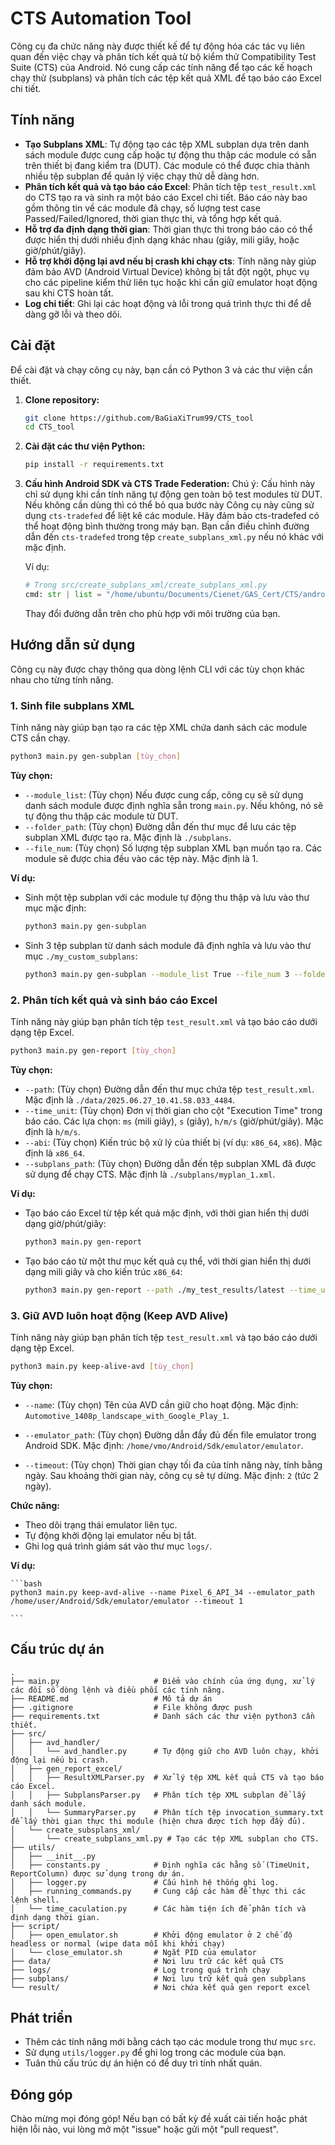 # CTS Automation Tool

Công cụ đa chức năng này được thiết kế để tự động hóa các tác vụ liên quan đến việc chạy và phân tích kết quả từ bộ kiểm thử Compatibility Test Suite (CTS) của Android. Nó cung cấp các tính năng để tạo các kế hoạch chạy thử (subplans) và phân tích các tệp kết quả XML để tạo báo cáo Excel chi tiết.

## Tính năng

* **Tạo Subplans XML**: Tự động tạo các tệp XML subplan dựa trên danh sách module được cung cấp hoặc tự động thu thập các module có sẵn trên thiết bị đang kiểm tra (DUT). Các module có thể được chia thành nhiều tệp subplan để quản lý việc chạy thử dễ dàng hơn.
* **Phân tích kết quả và tạo báo cáo Excel**: Phân tích tệp `test_result.xml` do CTS tạo ra và sinh ra một báo cáo Excel chi tiết. Báo cáo này bao gồm thông tin về các module đã chạy, số lượng test case Passed/Failed/Ignored, thời gian thực thi, và tổng hợp kết quả.
* **Hỗ trợ đa định dạng thời gian**: Thời gian thực thi trong báo cáo có thể được hiển thị dưới nhiều định dạng khác nhau (giây, mili giây, hoặc giờ/phút/giây).
* **Hỗ trợ khởi động lại avd nếu bị crash khi chạy cts**: Tính năng này giúp đảm bảo AVD (Android Virtual Device) không bị tắt đột ngột, phục vụ cho các pipeline kiểm thử liên tục hoặc khi cần giữ emulator hoạt động sau khi CTS hoàn tất.
* **Log chi tiết**: Ghi lại các hoạt động và lỗi trong quá trình thực thi để dễ dàng gỡ lỗi và theo dõi.

## Cài đặt

Để cài đặt và chạy công cụ này, bạn cần có Python 3 và các thư viện cần thiết.

1.  **Clone repository:**

    ```bash
    git clone https://github.com/BaGiaXiTrum99/CTS_tool
    cd CTS_tool
    ```

2.  **Cài đặt các thư viện Python:**

    ```bash
    pip install -r requirements.txt
    ```

3.  **Cấu hình Android SDK và CTS Trade Federation:**
    Chú ý: Cấu hình này chỉ sử dụng khi cần tính năng tự động gen toàn bộ test modules từ DUT. Nếu không cần dùng thì có thể bỏ qua bước này
    Công cụ này cũng sử dụng `cts-tradefed` để liệt kê các module. Hãy đảm bảo cts-tradefed có thể hoạt động bình thường trong máy bạn. Bạn cần điều chỉnh đường dẫn đến `cts-tradefed` trong tệp `create_subplans_xml.py` nếu nó khác với mặc định.

    Ví dụ:
    ```python
    # Trong src/create_subplans_xml/create_subplans_xml.py
    cmd: str | list = "/home/ubuntu/Documents/Cienet/GAS_Cert/CTS/android-cts-14_r8-linux_x86-x86/android-cts/tools/cts-tradefed list modules"
    ```
    Thay đổi đường dẫn trên cho phù hợp với môi trường của bạn.

## Hướng dẫn sử dụng

Công cụ này được chạy thông qua dòng lệnh CLI với các tùy chọn khác nhau cho từng tính năng.

### 1\. Sinh file subplans XML

Tính năng này giúp bạn tạo ra các tệp XML chứa danh sách các module CTS cần chạy.

```bash
python3 main.py gen-subplan [tùy_chọn]
````

**Tùy chọn:**

  * `--module_list`: (Tùy chọn) Nếu được cung cấp, công cụ sẽ sử dụng danh sách module được định nghĩa sẵn trong `main.py`. Nếu không, nó sẽ tự động thu thập các module từ DUT.
  * `--folder_path`: (Tùy chọn) Đường dẫn đến thư mục để lưu các tệp subplan XML được tạo ra. Mặc định là `./subplans`.
  * `--file_num`: (Tùy chọn) Số lượng tệp subplan XML bạn muốn tạo ra. Các module sẽ được chia đều vào các tệp này. Mặc định là 1.

**Ví dụ:**

  * Sinh một tệp subplan với các module tự động thu thập và lưu vào thư mục mặc định:

    ```bash
    python3 main.py gen-subplan
    ```

  * Sinh 3 tệp subplan từ danh sách module đã định nghĩa và lưu vào thư mục `./my_custom_subplans`:

    ```bash
    python3 main.py gen-subplan --module_list True --file_num 3 --folder_path ./my_custom_subplans
    ```

### 2\. Phân tích kết quả và sinh báo cáo Excel

Tính năng này giúp bạn phân tích tệp `test_result.xml` và tạo báo cáo dưới dạng tệp Excel.

```bash
python3 main.py gen-report [tùy_chọn]
```

**Tùy chọn:**

  * `--path`: (Tùy chọn) Đường dẫn đến thư mục chứa tệp `test_result.xml`. Mặc định là `./data/2025.06.27_10.41.58.033_4484`.
  * `--time_unit`: (Tùy chọn) Đơn vị thời gian cho cột "Execution Time" trong báo cáo. Các lựa chọn: `ms` (mili giây), `s` (giây), `h/m/s` (giờ/phút/giây). Mặc định là `h/m/s`.
  * `--abi`: (Tùy chọn) Kiến trúc bộ xử lý của thiết bị (ví dụ: `x86_64`, `x86`). Mặc định là `x86_64`.
  * `--subplans_path`: (Tùy chọn) Đường dẫn đến tệp subplan XML đã được sử dụng để chạy CTS. Mặc định là `./subplans/myplan_1.xml`.

**Ví dụ:**

  * Tạo báo cáo Excel từ tệp kết quả mặc định, với thời gian hiển thị dưới dạng giờ/phút/giây:

    ```bash
    python3 main.py gen-report
    ```

  * Tạo báo cáo từ một thư mục kết quả cụ thể, với thời gian hiển thị dưới dạng mili giây và cho kiến trúc `x86_64`:

    ```bash
    python3 main.py gen-report --path ./my_test_results/latest --time_unit ms --abi x86_64
    ```

### 3\. Giữ AVD luôn hoạt động (Keep AVD Alive)

Tính năng này giúp bạn phân tích tệp `test_result.xml` và tạo báo cáo dưới dạng tệp Excel.

```bash
python3 main.py keep-alive-avd [tùy_chọn]
```

**Tùy chọn:**

  * `--name`: (Tùy chọn) Tên của AVD cần giữ cho hoạt động. Mặc định: `Automotive_1408p_landscape_with_Google_Play_1`.

  * `--emulator_path`: (Tùy chọn) Đường dẫn đầy đủ đến file emulator trong Android SDK. Mặc định: `/home/vmo/Android/Sdk/emulator/emulator`.

  * `--timeout`: (Tùy chọn) Thời gian chạy tối đa của tính năng này, tính bằng ngày. Sau khoảng thời gian này, công cụ sẽ tự dừng. Mặc định: `2` (tức 2 ngày).

**Chức năng:**

  * Theo dõi trạng thái emulator liên tục.
  * Tự động khởi động lại emulator nếu bị tắt.
  * Ghi log quá trình giám sát vào thư mục `logs/`.

**Ví dụ:**

    ```bash
    python3 main.py keep-avd-alive --name Pixel_6_API_34 --emulator_path /home/user/Android/Sdk/emulator/emulator --timeout 1

    ```

## Cấu trúc dự án

```
.
├── main.py                     # Điểm vào chính của ứng dụng, xử lý các đối số dòng lệnh và điều phối các tính năng.
├── README.md                   # Mô tả dự án
├── .gitignore                  # File không được push
├── requirements.txt            # Danh sách các thư viện python3 cần thiết.
├── src/
│   ├── avd_handler/
│   │   └── avd_handler.py      # Tự động giữ cho AVD luôn chạy, khởi động lại nếu bị crash.
│   ├── gen_report_excel/
│   │   ├── ResultXMLParser.py  # Xử lý tệp XML kết quả CTS và tạo báo cáo Excel.
│   │   ├── SubplansParser.py   # Phân tích tệp XML subplan để lấy danh sách module.
│   │   └── SummaryParser.py    # Phân tích tệp invocation_summary.txt để lấy thời gian thực thi module (hiện chưa được tích hợp đầy đủ).
│   └── create_subsplans_xml/
│       └── create_subplans_xml.py # Tạo các tệp XML subplan cho CTS.
├── utils/
│   ├── __init__.py
│   ├── constants.py            # Định nghĩa các hằng số (TimeUnit, ReportColumn) được sử dụng trong dự án.
│   ├── logger.py               # Cấu hình hệ thống ghi log.
│   ├── running_commands.py     # Cung cấp các hàm để thực thi các lệnh shell.
│   └── time_caculation.py      # Các hàm tiện ích để phân tích và định dạng thời gian.
├── script/
│   ├── open_emulator.sh        # Khởi động emulator ở 2 chế độ headless or normal (wipe data mỗi khi khởi chạy)
│   └── close_emulator.sh       # Ngắt PID của emulator   
├── data/                       # Nơi lưu trữ các kết quả CTS 
├── logs/                       # Log trong quá trình chạy 
├── subplans/                   # Nơi lưu trữ kết quả gen subplans
└── result/                     # Nơi chứa kết quả gen report excel
```

## Phát triển

  * Thêm các tính năng mới bằng cách tạo các module trong thư mục `src`.
  * Sử dụng `utils/logger.py` để ghi log trong các module của bạn.
  * Tuân thủ cấu trúc dự án hiện có để duy trì tính nhất quán.

## Đóng góp

Chào mừng mọi đóng góp\! Nếu bạn có bất kỳ đề xuất cải tiến hoặc phát hiện lỗi nào, vui lòng mở một "issue" hoặc gửi một "pull request".

```
```